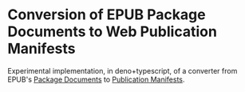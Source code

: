 # Conversion of EPUB Package Documents to Web Publication Manifests

Experimental implementation, in deno+typescript, of a converter from EPUB's [Package Documents](https://www.w3.org/TR/epub-34/#sec-package-doc) to [Publication Manifests](https://www.w3.org/TR/pub-manifest/).

